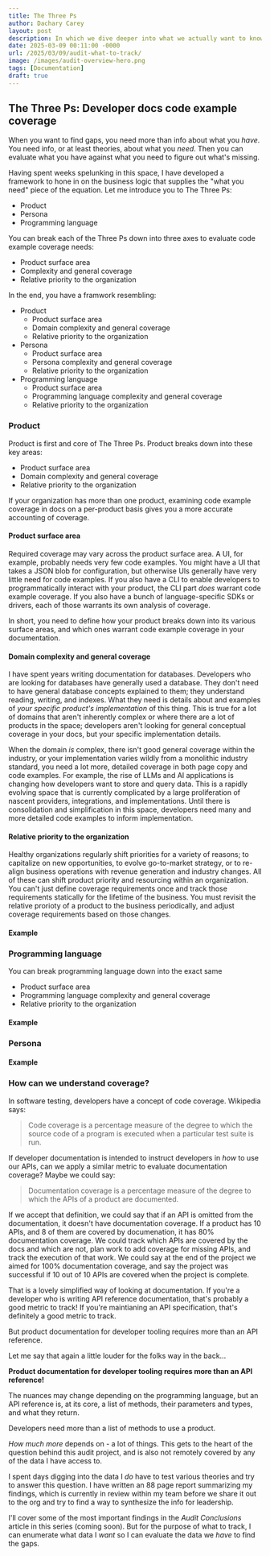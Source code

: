 ```yaml
---
title: The Three Ps
author: Dachary Carey
layout: post
description: In which we dive deeper into what we actually want to know.
date: 2025-03-09 00:11:00 -0000
url: /2025/03/09/audit-what-to-track/
image: /images/audit-overview-hero.png
tags: [Documentation]
draft: true
---
```


## The Three Ps: Developer docs code example coverage

When you want to find gaps, you need more than info about what you *have*. You need info, or at least theories, about what you *need*. Then you can evaluate what you have against what you need to figure out what's missing.

Having spent weeks spelunking in this space, I have developed a framework to hone in on the business logic that supplies the "what you need" piece of the equation. Let me introduce you to The Three Ps:

- Product
- Persona
- Programming language

You can break each of the Three Ps down into three axes to evaluate code example coverage needs:

- Product surface area
- Complexity and general coverage
- Relative priority to the organization

In the end, you have a framwork resembling:

- Product
  - Product surface area
  - Domain complexity and general coverage
  - Relative priority to the organization
- Persona
  - Product surface area
  - Persona complexity and general coverage
  - Relative priority to the organization
- Programming language
  - Product surface area
  - Programming language complexity and general coverage
  - Relative priority to the organization

### Product

Product is first and core of The Three Ps. Product breaks down into these key areas:

- Product surface area
- Domain complexity and general coverage
- Relative priority to the organization

If your organization has more than one product, examining code example coverage in docs on a per-product basis gives you a more accurate accounting of coverage.

#### Product surface area

Required coverage may vary across the product surface area. A UI, for example, probably needs very few code examples. You might have a UI that takes a JSON blob for configuration, but otherwise UIs generally have very little need for code examples. If you also have a CLI to enable developers to programmatically interact with your product, the CLI part *does* warrant code example coverage. If you also have a bunch of language-specific SDKs or drivers, each of those warrants its own analysis of coverage.

In short, you need to define how your product breaks down into its various surface areas, and which ones warrant code example coverage in your documentation.

#### Domain complexity and general coverage

I have spent years writing documentation for databases. Developers who are looking for databases have generally used a database. They don't need to have general database concepts explained to them; they understand reading, writing, and indexes. What they need is details about and examples of *your specific product's implementation* of this thing. This is true for a lot of domains that aren't inherently complex or where there are a lot of products in the space; developers aren't looking for general conceptual coverage in your docs, but your specific implementation details.

When the domain *is* complex, there isn't good general coverage within the industry, or your implementation varies wildly from a monolithic industry standard, you need a lot more, detailed coverage in both page copy and code examples. For example, the rise of LLMs and AI applications is changing how developers want to store and query data. This is a rapidly evolving space that is currently complicated by a large proliferation of nascent providers, integrations, and implementations. Until there is consolidation and simplification in this space, developers need many and more detailed code examples to inform implementation.

#### Relative priority to the organization

Healthy organizations regularly shift priorities for a variety of reasons; to capitalize on new opportunities, to evolve go-to-market strategy, or to re-align business operations with revenue generation and industry changes. All of these can shift product priority and resourcing within an organization. You can't just define coverage requirements once and track those requirements statically for the lifetime of the business. You must revisit the relative prorioty of a product to the business periodically, and adjust coverage requirements based on those changes.

#### Example



### Programming language

You can break programming language down into the exact same 

- Product surface area
- Programming language complexity and general coverage
- Relative priority to the organization

#### Example

### Persona

#### Example

### How can we understand coverage?

In software testing, developers have a concept of code coverage. Wikipedia says:

> Code coverage is a percentage measure of the degree to which the source code of a program is executed when a particular test suite is run.

If developer documentation is intended to instruct developers in *how* to use our APIs, can we apply a similar metric to evaluate documentation coverage? Maybe we could say:

> Documentation coverage is a percentage measure of the degree to which the APIs of a product are documented.

If we accept that definition, we could say that if an API is omitted from the documentation, it doesn't have documentation coverage. If a product has 10 APIs, and 8 of them are covered by documenation, it has 80% documentation coverage. We could track which APIs are covered by the docs and which are not, plan work to add coverage for missing APIs, and track the execution of that work. We could say at the end of the project we aimed for 100% documentation coverage, and say the project was successful if 10 out of 10 APIs are covered when the project is complete.

That is a lovely simplified way of looking at documentation. If you're a developer who is writing API reference documentation, that's probably a good metric to track! If you're maintianing an API specification, that's definitely a good metric to track.

But product documentation for developer tooling requires more than an API reference.

Let me say that again a little louder for the folks way in the back...

**Product documentation for developer tooling requires more than an API reference!**

The nuances may change depending on the programming language, but an API reference is, at its core, a list of methods, their parameters and types, and what they return.

Developers need more than a list of methods to use a product.

*How much more* depends on - a lot of things. This gets to the heart of the question behind this audit project, and is also not remotely covered by any of the data I have access to.

I spent days digging into the data I *do* have to test various theories and try to answer this question. I have written an 88 page report summarizing my findings, which is currently in review within my team before we share it out to the org and try to find a way to synthesize the info for leadership.

I'll cover some of the most important findings in the *Audit Conclusions* article in this series (coming soon). But for the purpose of what to track, I can enumerate what data I *want* so I can evaluate the data we *have* to find the gaps.